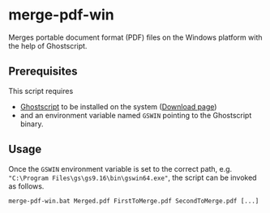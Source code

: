 # merge-pdf-win
Merges portable document format (PDF) files on the Windows platform with the help of Ghostscript.

## Prerequisites

This script requires

- [Ghostscript](http://www.ghostscript.com) to be installed on the system ([Download page][ghostscript-download-page-link])
- and an environment variable named `GSWIN` pointing to the Ghostscript binary.

## Usage

Once the `GSWIN` environment variable is set to the correct path, e.g. `"C:\Program Files\gs\gs9.16\bin\gswin64.exe"`, the script can be invoked as follows.

```
merge-pdf-win.bat Merged.pdf FirstToMerge.pdf SecondToMerge.pdf [...]
```

[ghostscript-download-page-link]: http://www.ghostscript.com/download/gsdnld.html